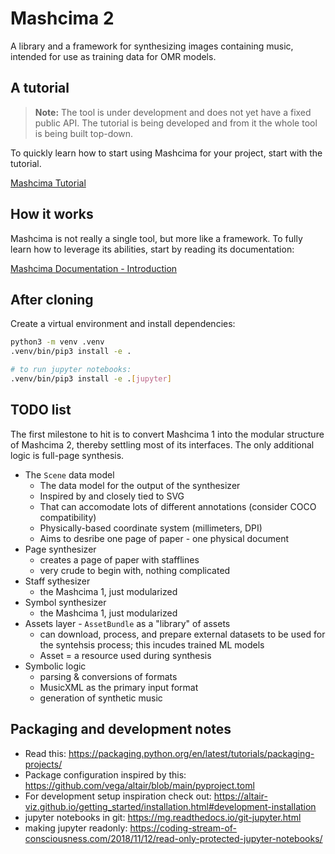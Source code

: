 # Mashcima 2

A library and a framework for synthesizing images containing music, intended for use as training data for OMR models.


## A tutorial

> **Note:** The tool is under development and does not yet have a fixed public API. The tutorial is being developed and from it the whole tool is being built top-down.

To quickly learn how to start using Mashcima for your project, start with the tutorial.

[Mashcima Tutorial](docs/tutorial.md)


## How it works

Mashcima is not really a single tool, but more like a framework. To fully learn how to leverage its abilities, start by reading its documentation:

[Mashcima Documentation - Introduction](docs/introduction.md)


## After cloning

Create a virtual environment and install dependencies:

```bash
python3 -m venv .venv
.venv/bin/pip3 install -e .

# to run jupyter notebooks:
.venv/bin/pip3 install -e .[jupyter]
```


## TODO list

The first milestone to hit is to convert Mashcima 1 into the modular structure of Mashcima 2, thereby settling most of its interfaces. The only additional logic is full-page synthesis.

- The `Scene` data model
    - The data model for the output of the synthesizer
    - Inspired by and closely tied to SVG
    - That can accomodate lots of different annotations (consider COCO compatibility)
    - Physically-based coordinate system (millimeters, DPI)
    - Aims to desribe one page of paper - one physical document
- Page synthesizer
    - creates a page of paper with stafflines
    - very crude to begin with, nothing complicated
- Staff sythesizer
    - the Mashcima 1, just modularized
- Symbol synthesizer
    - the Mashcima 1, just modularized
- Assets layer - `AssetBundle` as a "library" of assets
    - can download, process, and prepare external datasets to be used for the syntehsis process; this incudes trained ML models
    - Asset = a resource used during synthesis
- Symbolic logic
    - parsing & conversions of formats
    - MusicXML as the primary input format
    - generation of synthetic music


## Packaging and development notes

- Read this: https://packaging.python.org/en/latest/tutorials/packaging-projects/
- Package configuration inspired by this: https://github.com/vega/altair/blob/main/pyproject.toml
- For development setup inspiration check out: https://altair-viz.github.io/getting_started/installation.html#development-installation
- jupyter notebooks in git: https://mg.readthedocs.io/git-jupyter.html
- making jupyter readonly: https://coding-stream-of-consciousness.com/2018/11/12/read-only-protected-jupyter-notebooks/
